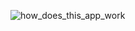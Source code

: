 ![how_does_this_app_work](https://github.com/UmutSahin0/Flask/assets/48882251/7312bede-7db9-4a25-bf0f-e9c56bf3394b)

